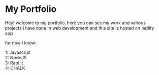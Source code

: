 # My Portfolio

Hey! welcome to my portfolio, here you can see my work and various projects i have done in web development and this site is hosted on netlify app

for now i know:

1: Javascript  <br>
2: NodeJS <br>
3: Repl.it <br>
4: CHALK 